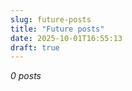 ```yaml
---
slug: future-posts
title: "Future posts"
date: 2025-10-01T16:55:13
draft: true
---
```


*0 posts*


